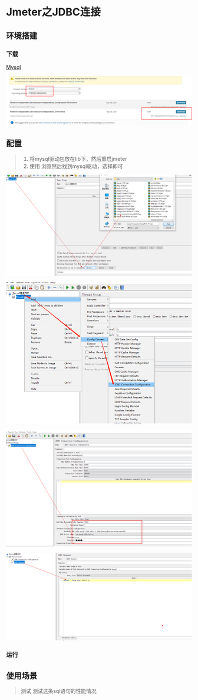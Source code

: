 # Jmeter之JDBC连接

## 环境搭建

### 下载

[Mysql](https://downloads.mysql.com/archives/c-j/)

![image.png](./assets/1648558160783-image.png)

## 配置

> 1. 将mysql驱动包放在lib下，然后重启jmeter
> 2. 使用 浏览然后找到mysql驱动，选择即可

![image.png](./assets/1648558745147-image.png)

![image.png](./assets/1648558989883-image.png)

![image.png](./assets/1648559119654-image.png)

![image.png](./assets/1648559333107-image.png)

### 运行

## 使用场景

> 测试 测试这条sql语句的性能情况
